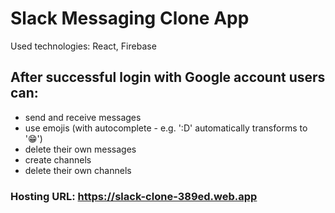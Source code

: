 # Slack Messaging Clone App

Used technologies: React, Firebase

## After successful login with Google account users can:

 - send and receive messages
 - use emojis (with autocomplete - e.g. ':D' automatically transforms to '😁')
 - delete their own messages
 - create channels
 - delete their own channels

### **Hosting URL**: https://slack-clone-389ed.web.app
